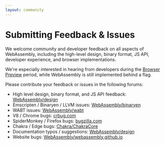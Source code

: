 ```yaml
---
layout: community
---
```


# Submitting Feedback & Issues

We welcome community and developer feedback on all aspects of WebAssembly, including the high-level design, binary format, JS API, developer experience, and browser implementations.

<div class="flash flash-warn">
  We're especially interested in hearing from developers during the <a href="/roadmap/">Browser Preview</a> period, while WebAssembly is still implemented behind a flag.
</div>

Please contribute your feedback or issues in the following forums:

  - High level design, binary format, and JS API feedback: [WebAssembly/design][]
  - Emscripten / Binaryen / LLVM issues: [WebAssembly/binaryen][]
  - WABT issues: [WebAssembly/wabt][]
  - V8 / Chrome bugs: [crbug.com][]
  - SpiderMonkey / Firefox bugs: [bugzilla.com][]
  - Chakra / Edge bugs: [Chakra/ChakraCore][]
  - Documentation typos / suggestions: [WebAssembly/design][]
  - Website bugs: [WebAssembly/webassembly.github.io][]

[WebAssembly/design]: https://github.com/WebAssembly/design
[WebAssembly/binaryen]: https://github.com/WebAssembly/design
[WebAssembly/wabt]: https://github.com/WebAssembly/design
[crbug.com]: https://crbug.com
[bugzilla.com]: https://bugzilla.com
[Chakra/ChakraCore]: https://github.com/Chakra/ChakraCore
[WebAssembly/webassembly.github.io]: https://github.com/webassembly.github.io